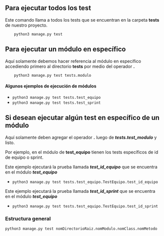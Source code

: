 ## Para ejecutar todos los test
Este comando llama a todos los tests que se encuentran en la carpeta **tests** de nuestro proyecto.
```
    python3 manage.py test
```

## Para ejecutar un módulo en específico
Aquí solamente debemos hacer referencia al módulo en específico accediendo primero al directorio **tests** por medio del operador **.**
```
    python3 manage.py test tests.modulo
```

#### Algunos ejemplos de ejecución de módulos

- ```python3 manage.py test tests.test_equipo```
- ```python3 manage.py test tests.test_sprint```

## Si desean ejecutar algún test en específico de un módulo

Aquí solamente deben agregar el operador **.** luego de ***tests.test_modulo*** y listo. 

Por ejemplo, en el módulo de **test_equipo** tienen los tests específicos de id de equipo o sprint.


Este ejemplo ejecutará la prueba llamada ***test_id_equipo*** que se encuentra en el módulo ***test_equipo***
- ```python3 manage.py test tests.test_equipo.TestEquipo.test_id_equipo```

Este ejemplo ejecutará la prueba llamada ***test_id_sprint*** que se encuentra en el módulo ***test_equipo***
- ```python3 manage.py test tests.test_equipo.TestEquipo.test_id_sprint```

### Estructura general

```python3 manage.py test nomDirectorioRaiz.nomModulo.nomClass.nomMetodo```

